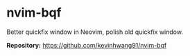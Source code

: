 # nvim-bqf

Better quickfix window in Neovim, polish old quickfix window.

**Repository:** <https://github.com/kevinhwang91/nvim-bqf>

<!-- vim: set ft=markdown: -->